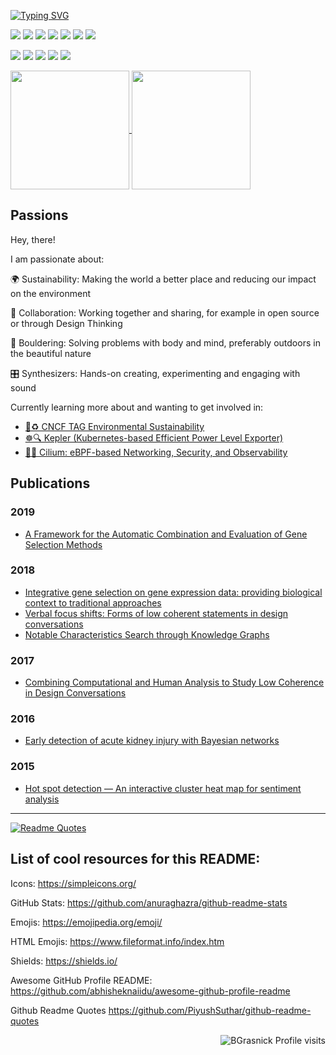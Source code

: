 [![Typing SVG](https://readme-typing-svg.demolab.com?font=Fira+Code&size=30&duration=3000&pause=100&center=true&multiline=true&color=2f80ed&repeat=false&width=800&height=150&lines=Bastien+Grasnick;Kubernetes+Engineer;@DB+Systel,+Germany)](https://git.io/typing-svg)

![](https://img.shields.io/badge/OS-Linux-informational?style=flat&logo=linux&logoColor=white&color=2f80ed)
![](https://img.shields.io/badge/Editor-VSCode-informational?style=flat&logo=visualstudiocode&logoColor=white&color=2f80ed)
![](https://img.shields.io/badge/Code-Golang-informational?style=flat&logo=go&logoColor=white&color=2f80ed)
![](https://img.shields.io/badge/Code-Python-informational?style=flat&logo=python&logoColor=white&color=2f80ed)
![](https://img.shields.io/badge/Code-JavaScript-informational?style=flat&logo=javascript&logoColor=white&color=2f80ed)
![](https://img.shields.io/badge/Shell-Bash-informational?style=flat&logo=gnu-bash&logoColor=white&color=2f80ed)
![](https://img.shields.io/badge/Cloud-AWS-informational?style=flat&logo=Amazon-AWS&color=2f80ed)

![](https://img.shields.io/badge/Tools-Kubernetes-informational?style=flat&logo=kubernetes&logoColor=white&color=2f80ed)
![](https://img.shields.io/badge/Tools-Red_Hat_OpenShift-informational?style=flat&logo=red-hat-open-shift&logoColor=white&color=2f80ed)
![](https://img.shields.io/badge/Tools-Docker-informational?style=flat&logo=docker&logoColor=white&color=2f80ed)
![](https://img.shields.io/badge/Tools-GitLab-informational?style=flat&logo=gitlab&logoColor=white&color=2f80ed)
![](https://img.shields.io/badge/Mindset-Design_Thinking-informational?style=flat&logo=materialdesignicons&logoColor=white&color=2f80ed)


<a href="https://github.com/anuraghazra/github-readme-stats">
  <img height=190 align="center" src="https://github-readme-stats.vercel.app/api?username=BGrasnick&theme=transparent" />
</a>
<a href="https://github.com/anuraghazra/convoychat">
  <img height=190 align="center" src="https://github-readme-stats.vercel.app/api/top-langs?username=BGrasnick&layout=compact&langs_count=8&card_width=320&theme=transparent" />
</a>


## Passions

Hey, there!

I am passionate about:

🌍 Sustainability: Making the world a better place and reducing our impact on the environment

🤝 Collaboration: Working together and sharing, for example in open source or through Design Thinking

🧗 Bouldering: Solving problems with body and mind, preferably outdoors in the beautiful nature

🎛️ Synthesizers: Hands-on creating, experimenting and engaging with sound

Currently learning more about and wanting to get involved in:

- [🌳♻️ CNCF TAG Environmental Sustainability](https://tag-env-sustainability.cncf.io/)
- [☸️🔍 Kepler (Kubernetes-based Efficient Power Level Exporter)](https://github.com/sustainable-computing-io/kepler)
- [🐝🌐 Cilium: eBPF-based Networking, Security, and Observability](https://github.com/cilium/cilium)

## Publications

### 2019

- [A Framework for the Automatic Combination and Evaluation of Gene Selection Methods](https://link.springer.com/chapter/10.1007/978-3-319-98702-6_20)

### 2018
- [Integrative gene selection on gene expression data: providing biological context to traditional approaches](https://www.degruyter.com/document/doi/10.1515/jib-2018-0064/html)
- [Verbal focus shifts: Forms of low coherent statements in design conversations](https://www.sciencedirect.com/science/article/abs/pii/S0142694X18300206)
- [Notable Characteristics Search through Knowledge Graphs](https://arxiv.org/abs/1802.04060)

### 2017

- [Combining Computational and Human Analysis to Study Low Coherence in Design Conversations](https://www.taylorfrancis.com/chapters/edit/10.1201/9781315208169-21/combining-computational-human-analysis-study-low-coherence-design-conversations-menning-axel-grasnick-bastien-marvin-ewald-benedikt-dobrigkeit-franziska-nicolai-claudia)

### 2016 

- [Early detection of acute kidney injury with Bayesian networks](https://ceur-ws.org/Vol-1650/smbm16FreitasDaCruz.pdf)

### 2015

- [Hot spot detection — An interactive cluster heat map for sentiment analysis](https://ieeexplore.ieee.org/abstract/document/7344885)

---

[![Readme Quotes](https://quotes-github-readme.vercel.app/api?type=horizontal)](https://github.com/piyushsuthar/github-readme-quotes)

## List of cool resources for this README:

Icons: https://simpleicons.org/

GitHub Stats: https://github.com/anuraghazra/github-readme-stats

Emojis: https://emojipedia.org/emoji/

HTML Emojis: https://www.fileformat.info/index.htm

Shields: https://shields.io/

Awesome GitHub Profile README: https://github.com/abhisheknaiidu/awesome-github-profile-readme

Github Readme Quotes https://github.com/PiyushSuthar/github-readme-quotes

<p align="right"> <img src="https://komarev.com/ghpvc/?username=BGrasnick" alt="BGrasnick Profile visits" /></p>
